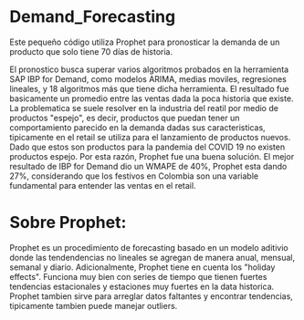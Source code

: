 # Demand_Forecasting
Este pequeño código utiliza Prophet para pronosticar la demanda de un producto que solo tiene 70 días de historia.

El pronostico busca superar varios algoritmos probados en la herramienta SAP IBP for Demand, como modelos ARIMA, medias moviles, regresiones lineales, y 18 algoritmos más que tiene dicha herramienta. El resultado fue basicamente un promedio entre las ventas dada la poca historia que existe. La problematica se suele resolver en la industria del reatil por medio de productos "espejo", es decir, productos que puedan tener un comportamiento parecido en la demanda dadas sus caracteristicas, tipicamente en el retail se utiliza para el lanzamiento de productos nuevos. Dado que estos son productos para la pandemia del COVID 19 no existen productos espejo. Por esta razón, Prophet fue una buena solución. El mejor resultado de IBP for Demand dio un WMAPE de 40%, Prophet esta dando 27%, considerando que los festivos en Colombia son una variable fundamental para entender las ventas en el retail. 

# Sobre Prophet:
Prophet es un procedimiento de forecasting basado en un modelo aditivio donde las tendendencias no lineales se agregan de manera anual, mensual, semanal y diario. Adicionalmente, Prophet tiene en cuenta los "holiday effects". Funciona muy bien con series de tiempo que tienen fuertes tendencias estacionales y estaciones muy fuertes en la data historica. Prophet tambien sirve para arreglar datos faltantes y encontrar tendencias, tipicamente tambien puede manejar outliers. 
